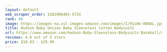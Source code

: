 ```yaml
---
layout: default 
﻿web_scraper_order: 1582906481-5724
rank: #6
image: https://images-na.ssl-images-amazon.com/images/I/91s0e-8O6AL.jpg
title: Hudson Baby Unisex Baby Sleeveless Cotton Bodysuits
url: https://www.amazon.com/Hudson-Baby-Sleeveless-Bodysuits-Baseball/dp/B07DPWTB9L/ref=zg_mw_fashion_6?_encoding=UTF8&psc=1&refRID=66WPJ0NPG4B2ZT1JZ4BC
reviews: 4.6 out of 5 stars
price: $10.93 - $29.99
---
```

